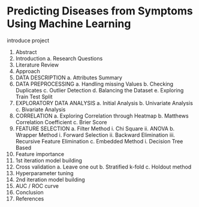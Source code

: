 # Predicting Diseases from Symptoms Using Machine Learning

introduce project


1.	Abstract 
2.	Introduction
a.	Research Questions
3.	Literature Review
4.	Approach
5.	DATA DESCRIPTION
  a.	Attributes Summary
6.	DATA PREPROCESSING
  a.	Handling missing Values
  b.	Checking Duplicates
  c.	Outlier Detection
  d.	Balancing the Dataset
  e.	Exploring Train Test Split
7.	EXPLORATORY DATA ANALYSIS
  a.	Initial Analysis
  b.	Univariate Analysis
  c.	Bivariate Analysis
8.	CORRELATION
  a.	Exploring Correlation through Heatmap
  b.	Matthews Correlation Coefficient
  c.	Brier Score
9.	FEATURE SELECTION
  a.	Filter Method
    i.	Chi Square
    ii.	ANOVA
  b.	Wrapper Method
    i.	Forward Selection
    ii.	Backward Elimination
    iii.	Recursive Feature Elimination
  c.	Embedded Method
    i.	Decision Tree Based
10.	Feature importance
11.	1st iteration model building
12.	Cross validation
  a.	Leave one out
  b.	Stratified k-fold
  c.	Holdout method
13.	Hyperparameter tuning
14.	2nd iteration model building
15.	AUC / ROC curve
16.	Conclusion
17.	References
